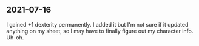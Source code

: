 
2021-07-16
----------
I gained +1 dexterity permanently. I added it but I'm not sure if it updated anything
on my sheet, so I may have to finally figure out my character info. Uh-oh.